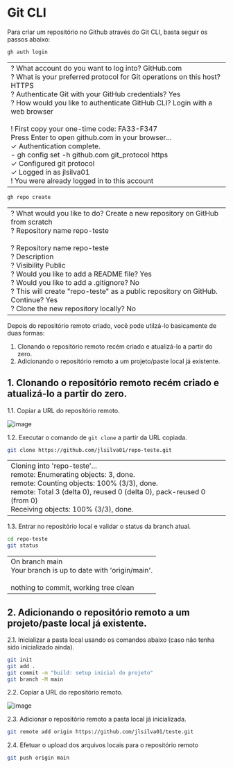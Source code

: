 # Git CLI

Para criar um repositório no Github através do Git CLI, basta seguir os passos abaixo:

```bash
gh auth login
```
<table>
  <tr>
    <td>
? What account do you want to log into? GitHub.com<br>
? What is your preferred protocol for Git operations on this host? HTTPS<br>
? Authenticate Git with your GitHub credentials? Yes<br>
? How would you like to authenticate GitHub CLI? Login with a web browser<br>
<br>
! First copy your one-time code: FA33-F347<br>
Press Enter to open github.com in your browser...<br>
✓ Authentication complete.<br>
- gh config set -h github.com git_protocol https<br>
✓ Configured git protocol<br>
✓ Logged in as jlsilva01<br>
! You were already logged in to this account<br>
    </td>
  </tr>
</table>

```bash
gh repo create
```
<table>
  <tr>
    <td>
? What would you like to do? Create a new repository on GitHub from scratch<br>
? Repository name repo-teste<br>
<br>
? Repository name repo-teste<br>
? Description<br>
? Visibility Public<br>
? Would you like to add a README file? Yes<br>
? Would you like to add a .gitignore? No<br>
? This will create "repo-teste" as a public repository on GitHub. Continue? Yes<br>
? Clone the new repository locally? No<br>
    </td>
  </tr>
</table>

Depois do repositório remoto criado, você pode utilzá-lo basicamente de duas formas:

1. Clonando o repositório remoto recém criado e atualizá-lo a partir do zero.
2. Adicionando o repositório remoto a um projeto/paste local já existente.

## 1. Clonando o repositório remoto recém criado e atualizá-lo a partir do zero.

1.1. Copiar a URL do repositório remoto.

![image](https://github.com/user-attachments/assets/043f27a2-2fc3-4597-88b2-69f71e3a2e6a)

1.2. Executar o comando de `git clone` a partir da URL copiada.

```bash
git clone https://github.com/jlsilva01/repo-teste.git
```
<table>
  <tr>
    <td>
Cloning into 'repo-teste'...<br>
remote: Enumerating objects: 3, done.<br>
remote: Counting objects: 100% (3/3), done.<br>
remote: Total 3 (delta 0), reused 0 (delta 0), pack-reused 0 (from 0)<br>
Receiving objects: 100% (3/3), done.<br>
    </td>
  </tr>
</table>

1.3. Entrar no repositório local e validar o status da branch atual.

```bash
cd repo-teste
git status
```
<table>
  <tr>
    <td>
On branch main<br>
Your branch is up to date with 'origin/main'.<br>
<br>
nothing to commit, working tree clean<br>
    </td>
  </tr>
</table>

## 2. Adicionando o repositório remoto a um projeto/paste local já existente.

2.1. Inicializar a pasta local usando os comandos abaixo (caso não tenha sido inicializado ainda).

```bash
git init
git add .
git commit -m "build: setup inicial do projeto"
git branch -M main
```
2.2. Copiar a URL do repositório remoto.

![image](https://github.com/user-attachments/assets/043f27a2-2fc3-4597-88b2-69f71e3a2e6a)

2.3. Adicionar o repositório remoto a pasta local já inicializada.

```bash
git remote add origin https://github.com/jlsilva01/teste.git
```

2.4. Efetuar o upload dos arquivos locais para o repositório remoto

```bash
git push origin main
```
